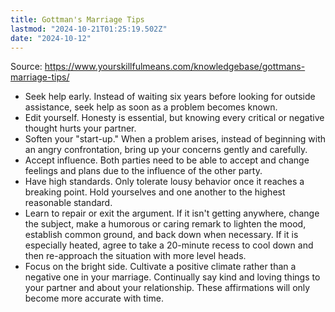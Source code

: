 ```yaml
---
title: Gottman's Marriage Tips
lastmod: "2024-10-21T01:25:19.502Z"
date: "2024-10-12"
---
```


Source: <https://www.yourskillfulmeans.com/knowledgebase/gottmans-marriage-tips/>

- Seek help early. Instead of waiting six years before looking for outside assistance, seek help as soon as a problem becomes known.
- Edit yourself. Honesty is essential, but knowing every critical or negative thought hurts your partner.
- Soften your "start-up." When a problem arises, instead of beginning with an angry confrontation, bring up your concerns gently and carefully.
- Accept influence. Both parties need to be able to accept and change feelings and plans due to the influence of the other party.
- Have high standards. Only tolerate lousy behavior once it reaches a breaking point. Hold yourselves and one another to the highest reasonable standard.
- Learn to repair or exit the argument. If it isn't getting anywhere, change the subject, make a humorous or caring remark to lighten the mood, establish common ground, and back down when necessary. If it is especially heated, agree to take a 20-minute recess to cool down and then re-approach the situation with more level heads.
- Focus on the bright side. Cultivate a positive climate rather than a negative one in your marriage. Continually say kind and loving things to your partner and about your relationship. These affirmations will only become more accurate with time.
